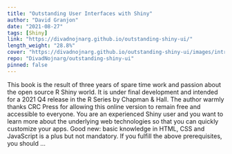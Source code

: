 ```yaml
---
title: "Outstanding User Interfaces with Shiny"
author: "David Granjon"
date: "2021-08-27"
tags: [Shiny]
link: "https://divadnojnarg.github.io/outstanding-shiny-ui/"
length_weight: "28.8%"
cover: "https://divadnojnarg.github.io/outstanding-shiny-ui/images/intro/crc-press-cover.svg"
repo: "DivadNojnarg/outstanding-shiny-ui"
pinned: false
---
```


This book is the result of three years of spare time work and passion about the open source R Shiny world. It is under final development and intended for a 2021 Q4 release in the R Series by Chapman
& Hall. The author warmly thanks CRC Press for allowing this online version to remain free and accessible to everyone. You are an experienced Shiny user and you want to learn more about the underlying web technologies so that you can quickly customize your apps. Good new: basic knowledge in HTML, CSS and JavaScript is a plus but not mandatory. If you fulfill the above prerequisites, you should ...
